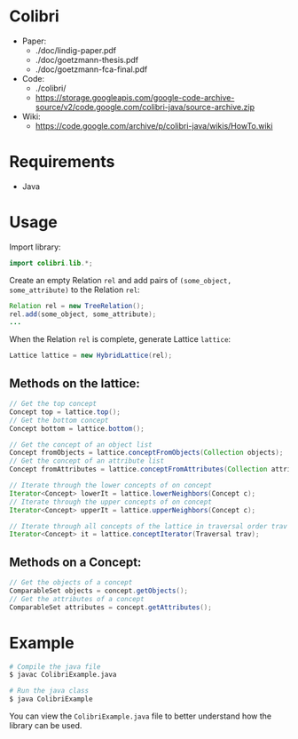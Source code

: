 # Colibri

- Paper: 
  - ./doc/lindig-paper.pdf
  - ./doc/goetzmann-thesis.pdf
  - ./doc/goetzmann-fca-final.pdf
- Code: 
  - ./colibri/
  - https://storage.googleapis.com/google-code-archive-source/v2/code.google.com/colibri-java/source-archive.zip 
- Wiki: 
  - https://code.google.com/archive/p/colibri-java/wikis/HowTo.wiki



# Requirements
 - Java



# Usage 
Import library: 
```java
import colibri.lib.*;
```

Create an empty Relation `rel` and add pairs of `(some_object, some_attribute)` to the Relation `rel`:
```java
Relation rel = new TreeRelation();
rel.add(some_object, some_attribute);
...
```

When the Relation `rel` is complete, generate Lattice `lattice`:
```java
Lattice lattice = new HybridLattice(rel);
```

## Methods on the lattice:
```java
// Get the top concept
Concept top = lattice.top();
// Get the bottom concept
Concept bottom = lattice.bottom();

// Get the concept of an object list
Concept fromObjects = lattice.conceptFromObjects(Collection objects);
// Get the concept of an attribute list
Concept fromAttributes = lattice.conceptFromAttributes(Collection attributes);

// Iterate through the lower concepts of on concept
Iterator<Concept> lowerIt = lattice.lowerNeighbors(Concept c);
// Iterate through the upper concepts of on concept
Iterator<Concept> upperIt = lattice.upperNeighbors(Concept c);

// Iterate through all concepts of the lattice in traversal order trav
Iterator<Concept> it = lattice.conceptIterator(Traversal trav);
```

## Methods on a Concept:
```java
// Get the objects of a concept
ComparableSet objects = concept.getObjects();
// Get the attributes of a concept
ComparableSet attributes = concept.getAttributes();
```




# Example
```bash
# Compile the java file
$ javac ColibriExample.java

# Run the java class
$ java ColibriExample
```

You can view the `ColibriExample.java` file to better understand how the library can be used. 
